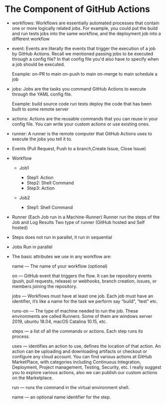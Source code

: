 # The Component of GitHub Actions
  - workflows: Workflows are essentially automated processes that contain one or more logically related 
    jobs. For example, you could put the build and run tests jobs into the same workflow, and the deployment job into a different workflow

  - event: Events are literally the events that trigger the execution of a job by GitHub Actions. 
    Recall we mentioned passing jobs to be executed through a config file? In that config file you'd also have to specify when a job should be executed.

    Example: on-PR to main
             on-push to main
             on-merge to main
             schedule a job

  - jobs: Jobs are the tasks you command GitHub Actions to execute through the YAML config file. 
    
    Example: build source code
             run tests 
             deploy the code that has been built to some remote server

  - actions: Actions are the reusable commands that you can reuse in your config file. You can write 
    your custom actions or use existing ones.

  - runner: A runner is the remote computer that GitHub Actions uses to execute the jobs you tell it to.


  - Events (Pull Request, Push to a branch,Create Issue, Close Issue)

  
  - Workflow 
    - Job1
      - Step1: Action
      - Step2: Shell Command
      - Step3: Action

    - Job2 
      - Step1: Shell Command

  - Runner (Each Job run in a Machine-Runner)
    Runner run the steps of the Job and Log Results
    Two type of runner (GitHub hosted and Self hosted)

  - Steps does not run in parallel, it run in sequential
  - Jobs Run in parallel


  - The basic attributes we use in any workflow are:

    name — The name of your workflow (optional)

    on — GitHub event that triggers the flow. It can be repository events (push, pull requests, release) or webhooks, branch creation, issues, or members joining the repository.

    jobs — Workflows must have at least one job. Each job must have an identifier, it’s like a name for the task we perform say “build”, “test” etc.

    runs-on — The type of machine needed to run the job. These environments are called Runners. Some of them are windows server 2019, ubuntu 18.04, macOS Catalina 10.15, etc.

    steps — a list of all the commands or actions. Each step runs its process.

    uses — identifies an action to use, defines the location of that action. An action can be uploading and downloading artifacts or checkout or configure any cloud account. You can find various actions at GitHub MarketPlace, with categories including Continuous Integration, Deployment, Project management, Testing, Security, etc. I really suggest you to explore various actions, also we can publish our custom actions on the Marketplace.

    run — runs the command in the virtual environment shell.
    
    name — an optional name identifier for the step.
